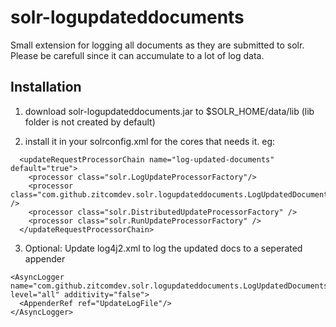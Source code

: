 # solr-logupdateddocuments

Small extension for logging all documents as they are submitted to solr. Please be carefull since it can accumulate to a lot of log data.

## Installation

1) download solr-logupdateddocuments.jar to $SOLR_HOME/data/lib (lib folder is not created by default)

2) install it in your solrconfig.xml for the cores that needs it. eg:

```
  <updateRequestProcessorChain name="log-updated-documents" default="true">
    <processor class="solr.LogUpdateProcessorFactory"/>    
    <processor class="com.github.zitcomdev.solr.logupdateddocuments.LogUpdatedDocumentsProcessorFactory" />
    <processor class="solr.DistributedUpdateProcessorFactory" />
    <processor class="solr.RunUpdateProcessorFactory" />
  </updateRequestProcessorChain> 
```

3) Optional: Update log4j2.xml to log the updated docs to a seperated appender
```    
<AsyncLogger name="com.github.zitcomdev.solr.logupdateddocuments.LogUpdatedDocumentsProcessorFactory" level="all" additivity="false"> 
  <AppenderRef ref="UpdateLogFile"/>
</AsyncLogger>
```
